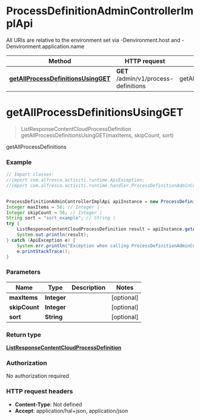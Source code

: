 # ProcessDefinitionAdminControllerImplApi

All URIs are relative to the environment set via -Denvironment.host and -Denvironment.application.name

Method | HTTP request | Description
------------- | ------------- | -------------
[**getAllProcessDefinitionsUsingGET**](ProcessDefinitionAdminControllerImplApi.md#getAllProcessDefinitionsUsingGET) | **GET** /admin/v1/process-definitions | getAllProcessDefinitions

<a name="getAllProcessDefinitionsUsingGET"></a>
# **getAllProcessDefinitionsUsingGET**
> ListResponseContentCloudProcessDefinition getAllProcessDefinitionsUsingGET(maxItems, skipCount, sort)

getAllProcessDefinitions

### Example
```java
// Import classes:
//import com.alfresco.activiti.runtime.ApiException;
//import com.alfresco.activiti.runtime.handler.ProcessDefinitionAdminControllerImplApi;


ProcessDefinitionAdminControllerImplApi apiInstance = new ProcessDefinitionAdminControllerImplApi();
Integer maxItems = 56; // Integer | 
Integer skipCount = 56; // Integer | 
String sort = "sort_example"; // String | 
try {
    ListResponseContentCloudProcessDefinition result = apiInstance.getAllProcessDefinitionsUsingGET(maxItems, skipCount, sort);
    System.out.println(result);
} catch (ApiException e) {
    System.err.println("Exception when calling ProcessDefinitionAdminControllerImplApi#getAllProcessDefinitionsUsingGET");
    e.printStackTrace();
}
```

### Parameters

Name | Type | Description  | Notes
------------- | ------------- | ------------- | -------------
 **maxItems** | **Integer**|  | [optional]
 **skipCount** | **Integer**|  | [optional]
 **sort** | **String**|  | [optional]

### Return type

[**ListResponseContentCloudProcessDefinition**](ListResponseContentCloudProcessDefinition.md)

### Authorization

No authorization required

### HTTP request headers

 - **Content-Type**: Not defined
 - **Accept**: application/hal+json, application/json

